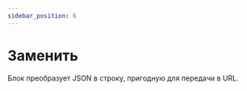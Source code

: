 ```yaml
---
sidebar_position: 6
---
```


# Заменить

Блок преобразует JSON в строку, пригодную для передачи в URL.
